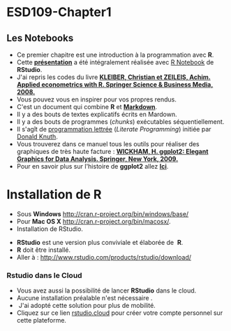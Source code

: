 # ESD109-Chapter1
## Les Notebooks
* Ce premier chapitre est une introduction à la programmation avec **R**.
* Cette <a href="Applied_Econometrics_with_R.pdf"><strong>présentation</strong></a></span> a été intégralement réalisée avec <a href="https://rmarkdown.rstudio.com/lesson-10.html">R Notebook</a> de **RStudio**.
* J'ai repris les codes du livre <a href="Applied econometrics with R_Christian Kleiber_Achim Zeileis.pdf"><strong>KLEIBER, Christian et ZEILEIS, Achim. Applied econometrics with R. Springer Science & Business Media, 2008.</strong></a></span>
* Vous pouvez vous en inspirer pour vos propres rendus.
* C'est un document qui combine **R** et <a href="https://fr.m.wikipedia.org/wiki/Markdown"><strong>Markdown</strong></a>.</span>
* Il y a des bouts de textes explicatifs écrits en Mardown.
* Il y a des bouts de programmes (*chunks*) exécutables séquentiellement.
* Il s'agît de  <a href="https://fr.m.wikipedia.org/wiki/Programmation_lettrée">programmation </a><span><a href="https://fr.m.wikipedia.org/wiki/Programmation_lettrée">lettrée</a> (*Literate Programming*) <span>initiée par </span><a href="https://fr.m.wikipedia.org/wiki/Donald_Knuth" title="Donald Knuth">Donald Knuth</a>.
* Vous trouverez dans ce manuel tous les outils pour réaliser des graphiques de très haute facture : **<a href="ggplot2- Elegant Graphics for Data Analysis.pdf"><strong>WICKHAM, H. ggplot2: Elegant Graphics for Data Analysis. Springer, New York, 2009.</strong></a></span>** 
* Pour en savoir plus sur l'histoire de **ggplot2** allez **<a href="https://en.m.wikipedia.org/wiki/Ggplot2"><strong>Ici</strong></a></span>**.


# Installation de R
 * Sous **Windows** <a href="http://cran.r-project.org/bin/windows/base/" class="uri">http://cran.r-project.org/bin/windows/base/</a></li>
 * Pour **Mac OS X** <a href="http://cran.r-project.org/bin/macosx/" class="uri">http://cran.r-project.org/bin/macosx/</a>.</li>
 * Installation de RStudio.
</div>
<div id="installation-de-rstudio" class="section level2">
<ul>
<li><strong>RStudio</strong> est une version plus conviviale et élaborée de  <strong>R</strong>. </li>
<li><strong>R</strong> doit être installé.</li>
<li>Aller à : <a href="http://www.rstudio.com/products/rstudio/download/" class="uri">http://www.rstudio.com/products/rstudio/download/</a>  </li>
</ul>
<h3>Rstudio dans le Cloud</h3>
<ul>
<li>Vous avez aussi la possibilité de lancer <strong>RStudio</strong> dans le cloud.</li>
<li>Aucune installation préalable n'est nécessaire .</li>
<li> J'ai adopté cette solution pour plus de mobilité. </li>
<li>Cliquez sur ce lien <a href="https://rstudio.cloud/projects" target="_blank">rstudio.cloud</a> pour créer votre compte personnel sur cette plateforme.</li>
</ul>
</div>


